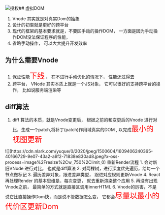 ![授权](undefined)## 虚拟DOM
1. Vnode 其实就是对真实Dom的抽象
2. 设计的初衷就是更好的跨平台
3. 现代的框架的基本要求就是，不要区手动的操作DOM， 一方面是因为手动操作DOM没法保证程序的性能， 
4. 省略手动操作， 可以大大提升开发效率

## 为什么需要Vnode
1. 保证性能<font color='red' size=5>下线</font>
， 在不进行手动优化的情况下， 性能还过得去
2. 跨平台， VNode 其实本质上就是一个JS对象， 它可以很好的支持跨平台的操作， 比如说服务端渲染等
## diff算法
1. diff 算法的本质，就是Vnode变更后， 根据之前的和变更后的Vnode 进行对比，生成一个patch,将补丁(patch)作用域真实的DOM , 以完成<font color='red' size=5>最小的视图更新
</font>
![](https://cdn.nlark.com/yuque/0/2020/jpeg/1500604/1609406240365-40166729-9e07-43a2-a9f2-71838e830ad8.jpeg?x-oss-process=image%2Fresize%2Cw_750%2Climit_0)
重新Render流程
1. 会对新旧VNode 进行对比， 也就是diff算法
2. 对两棵树，进行深度优先遍历，给每一个节点做标记
3. 遍历差异对象，跟进差异类型， 跟进对应规则更新Vnode
4. React 再处理Render 的基本思维是，每次变更， 就去重新渲染整个应用
5. 再没有出现Vnode之前， 最简单的方式就是直接区调用innerHTML
6. Vnode的厉害，不是说它比直接操作Dom快，而是说不管数据怎么变， 它都会<font color='red' size=5>尽量以最小的代价区更新Dom</font>
